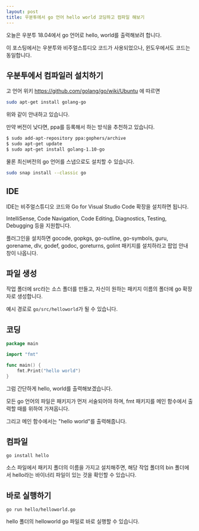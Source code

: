 ```yaml
---
layout: post
title: 우분투에서 go 언어 hello world 코딩하고 컴파일 해보기
---
```


오늘은 우분투 18.04에서 go 언어로 hello, world를 출력해보려 합니다.

이 포스팅에서는 우분투와 비주얼스튜디오 코드가 사용되었으나, 윈도우에서도 코드는 동일합니다.

## 우분투에서 컴파일러 설치하기

고 언어 위키 https://github.com/golang/go/wiki/Ubuntu 에 따르면

```bash
sudo apt-get install golang-go
```

위와 같이 안내하고 있습니다.

만약 버전이 낮다면, ppa를 등록해서 하는 방식을 추천하고 있습니다.


```bash
$ sudo add-apt-repository ppa:gophers/archive
$ sudo apt-get update
$ sudo apt-get install golang-1.10-go
```

물론 최신버전의 go 언어를 스냅으로도 설치할 수 있습니다.

```bash
sudo snap install --classic go
```

## IDE

IDE는 비주얼스튜디오 코드와 Go for Visual Studio Code 확장을 설치하면 됩니다.

IntelliSense, Code Navigation, Code Editing, Diagnostics, Testing, Debugging 등을 지원합니다.

플러그인을 설치하면 gocode, gopkgs, go-outline, go-symbols, guru, gorename, dlv, godef, godoc, goreturns, golint 패키지를 설치하라고 팝업 안내 창이 나옵니다.


## 파일 생성

작업 폴더에 src라는 소스 폴더를 만들고, 자신이 원하는 패키지 이름의 폴더에 go 확장자로 생성합니다.

예시 경로로 ```go/src/helloworld```가 될 수 있습니다.

## 코딩

```go
package main

import "fmt"	

func main() {
	fmt.Print("hello world")
}
```

그럼 간단하게 hello, world를 출력해보겠습니다.

모든 go 언어의 파일은 패키지가 먼저 서술되어야 하며, fmt 패키지를 메인 함수에서 출력할 때를 위하여 가져옵니다.

그리고 메인 함수에서는 "hello world"를 출력해줍니다.

## 컴파일

```
go install hello 
```

소스 파일에서 패키지 폴더의 이름을 가지고 설치해주면, 해당 작업 폴더의 bin 폴더에서 hello라는 바이너리 파일이 있는 것을 확인할 수 있습니다.

## 바로 실행하기

```
go run hello/helloworld.go 
```

hello 폴더의 helloworld go 파일로 바로 실행할 수 있습니다.